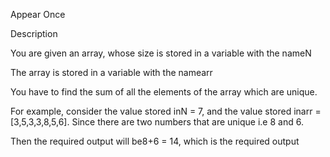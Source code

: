 
Appear Once 

Description

You are given an array, whose size is stored in a variable with the nameN

The array is stored in a variable with the namearr

You have to find the sum of all the elements of the array which are unique.

For example, consider the value stored inN = 7, and the value stored inarr = [3,5,3,3,8,5,6]. Since there are two numbers that are unique i.e 8 and 6.

Then the required output will be8+6 = 14, which is the required output